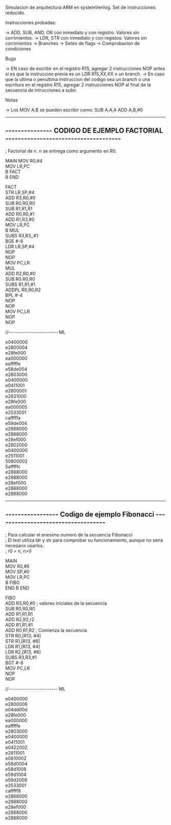 
Simulacion de arquitectura ARM en systemVerilog. Set de instrucciones reducido.


Instrucciones probadas:

-> ADD, SUB, AND, OR con inmediato y con registro. Valores sin corrimientos.
-> LDR, STR con inmediato y con registos. Valores sin corrimientos
-> Branches
-> Seteo de flags
-> Comprobacion de condiciones

Bugs

-> EN caso de escribir en el registro R15, agregar 2 instrucciones NOP antes si es que la instruccion previa es un LDR R15,XX,XX  o un branch.
-> En caso que la ultima o penultima instruccion del codigo sea un branch o una escritura en el registro R15, agregar 2 instrucciones NOP al final de la secuencia de intrucciones a subir.

Notas

-> Los MOV A,B se pueden escribir como: 
	SUB A,A,A 
	ADD A,B,#0  


---------------------------------------------------------------------------------
--------------- CODIGO DE EJEMPLO FACTORIAL -------------------------------------
---------------------------------------------------------------------------------
; Factorial de n. n se entrega como argumento en R0.

MAIN
	MOV R0,#4  
	MOV LR,PC  
	B FACT  
	B END  
  
FACT  
	STR LR,SP,#4    
	ADD R3,R0,#0  
	SUB R0,R0,R0  
	SUB R1,R1,R1  
	ADD R0,R0,#1  
	ADD R1,R3,#0  
	MOV LR,PC  
	B MUL  
	SUBS R3,R3,,#1  
	BGE #-6  
	LDR LR,SP,#4  
	NOP  
	NOP  
	MOV PC,LR  
MUL  
	ADD R2,R0,#0  
	SUB R0.R0,R0  
	SUBS R1,R1,#1  
	ADDPL R0,R0,R2  
	BPL #-4  
	NOP  
	NOP  
	MOV PC,LR  
	NOP  
	NOP  

//------------------------ ML

e0400000  
e2800004  
e28fe000  
ea000000  
eafffffe  	
e58de004  
e2803000  	
e0400000  
e0411001  
e2800001  
e2831000  
e28fe000  
ea000005  
e2533001  
cafffffa  
e59de004  
e2888000  
e2888000  
e28ef000  
e2802000  
e0400000  
e2511001  
50800002  
5afffffc  
e2888000  
e2888000  
e28ef000  
e2888000  
e2888000  
  

---------------------------------------------------------------------------------
----------------- Codigo de ejemplo Fibonacci -----------------------------------
---------------------------------------------------------------------------------
; Para calcular el enesimo numero de la secuencia Fibonacci  
; El test utiliza ldr y str para comprobar su funcionamiento, aunque no seria necesario usarlos.  
; r0 = n, n>0  


MAIN  
	MOV R0,#6  
	MOV SP,#0  
	MOV LR,PC  
	B FIBO  
END B END  


FIBO  
	ADD R3,R0,#0	; valores iniciales de la secuencia  
	SUB R0,R0,R0  
	ADD R1,R1,R1  
	ADD R2,R2,r2  
	ADD R1,R1,#1  
	ADD R0,R1,R2 	; Comienza la secuencia  
	STR R0,[R13, #4]  
	STR R1,[R13, #8]  
	LDR R1,[R13, #4]  
	LDR R2,[R13, #8]  
	SUBS R3,R3,#1  
	BGT #-8  
	MOV PC,LR  
	NOP  
	NOP  


//------------------------ ML


e0400000  
e2800006  
e04dd00d  
e28fe000  
ea000000  
eafffffe  
e2803000  
e0400000  
e0411001  
e0422002  
e2811001  
e0810002  
e58d0004  
e58d1008  
e59d1004  
e59d2008  
e2533001  
cafffff8  
e2888000  
e2888000  
e28ef000  
e2888000  
e2888000  

